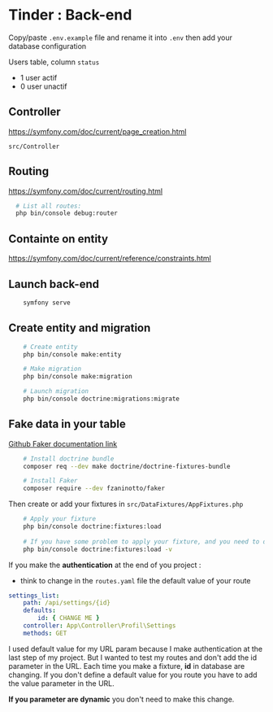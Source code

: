 # Tinder : Back-end 

Copy/paste `.env.example` file and rename it into `.env` then add your database configuration

Users table, column `status`

- 1 user actif
- 0 user unactif

## Controller

https://symfony.com/doc/current/page_creation.html

`src/Controller`

## Routing

https://symfony.com/doc/current/routing.html

```bash
  # List all routes: 
  php bin/console debug:router
```

## Containte on entity

https://symfony.com/doc/current/reference/constraints.html

## Launch back-end 

```bash
    symfony serve
```

## Create entity and migration

```bash
    # Create entity
    php bin/console make:entity
```

```bash
    # Make migration
    php bin/console make:migration
```

```bash
    # Launch migration
    php bin/console doctrine:migrations:migrate
```

## Fake data in your table

[Github Faker documentation link](https://github.com/fzaninotto/Faker)

```bash
    # Install doctrine bundle
    composer req --dev make doctrine/doctrine-fixtures-bundle
```

```bash
    # Install Faker
    composer require --dev fzaninotto/faker
```

Then create or add your fixtures in `src/DataFixtures/AppFixtures.php`

```bash
    # Apply your fixture
    php bin/console doctrine:fixtures:load
    
    # If you have some problem to apply your fixture, and you need to debug you can add this following argument : -v
    php bin/console doctrine:fixtures:load -v
```

If you make the **authentication** at the end of you project :
- think to change in the `routes.yaml` file the default value of your route

```yaml
settings_list:
    path: /api/settings/{id}
    defaults:
        id: { CHANGE ME }
    controller: App\Controller\Profil\Settings
    methods: GET
```

I used default value for my URL param because I make authentication at the last step of my project.
But I wanted to test my routes and don't add the id parameter in the URL. Each time you make a fixture, **id** in database are changing.
If you don't define a default value for you route you have to add the value parameter in the URL.

**If you parameter are dynamic** you don't need to make this change.

